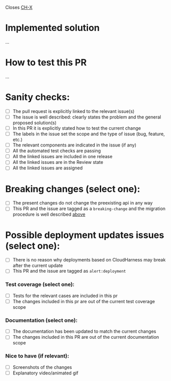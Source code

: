 Closes [CH-X](https://metacell.atlassian.net/browse/CH-X)

# Implemented solution

... 

# How to test this PR

...

# Sanity checks:
- [ ] The pull request is explicitly linked to the relevant issue(s)
- [ ] The issue is well described: clearly states the problem and the general proposed solution(s)
- [ ] In this PR it is explicitly stated how to test the current change
- [ ] The labels in the issue set the scope and the type of issue (bug, feature, etc.)
- [ ] The relevant components are indicated in the issue (if any)
- [ ] All the automated test checks are passing
- [ ] All the linked issues are included in one release
- [ ] All the linked issues are in the Review state
- [ ] All the linked issues are assigned

# Breaking changes (select one):
- [ ] The present changes do not change the preexisting api in any way
- [ ] This PR and the issue are tagged as a `breaking-change` and the migration procedure is well described [above](#implemented-solution)

# Possible deployment updates issues (select one):
- [ ] There is no reason why deployments based on CloudHarness may break after the current update
- [ ] This PR and the issue are tagged as `alert:deployment`

### Test coverage (select one):
- [ ] Tests for the relevant cases are included in this pr
- [ ] The changes included in this pr are out of the current test coverage scope

### Documentation (select one):
- [ ] The documentation has been updated to match the current changes
- [ ] The changes included in this PR are out of the current documentation scope

### Nice to have (if relevant):
- [ ] Screenshots of the changes
- [ ] Explanatory video/animated gif
